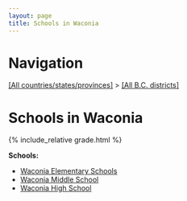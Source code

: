 ```yaml
---
layout: page
title: Schools in Waconia
---
```

# Navigation

[[All countries/states/provinces]](../..) > [[All B.C. districts]](..)

# Schools in Waconia

{% include_relative grade.html %}

**Schools:**

- [Waconia Elementary Schools](Waconia_Elementary_Schools.md)
- [Waconia Middle School](Waconia_Middle_School.md)
- [Waconia High School](Waconia_High_School.md)

